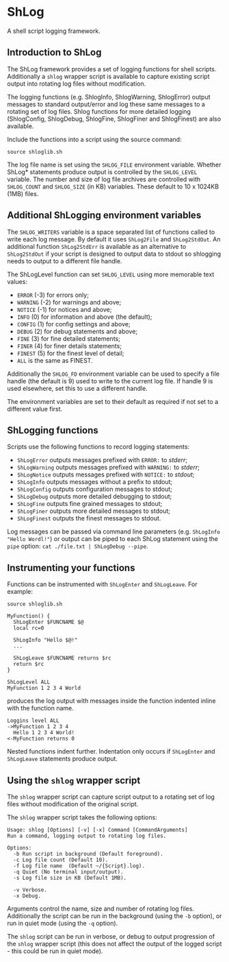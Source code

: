 # ShLog

A shell script logging framework.

## Introduction to ShLog

The ShLog framework provides a set of logging functions for shell scripts.  Additionally a `shlog` wrapper script is available to capture existing script output into rotating log files without modification.

The logging functions (e.g. ShlogInfo, ShlogWarning, ShlogError) output messages to standard output/error and log these same messages to a rotating set of log files.  Shlog functions for more detailed logging (ShlogConfig, ShlogDebug, ShlogFine, ShlogFiner and ShlogFinest) are also available.

Include the functions into a script using the source command:

```shell
source shloglib.sh
```

The log file name is set using the `SHLOG_FILE` environment variable.  Whether ShLog* statements produce output is controlled by the `SHLOG_LEVEL` variable.  The number and size of log file archives are controlled with `SHLOG_COUNT` and `SHLOG_SIZE` (in KB) variables.  These default to 10 x 1024KB (1MB) files.

## Additional ShLogging environment variables

The `SHLOG_WRITERS` variable is a space separated list of functions called to write each log message.  By default it uses `ShLog2File` and `ShLog2StdOut`.  An additional function `ShLog2StdErr` is available as an alternative to `ShLog2StdOut` if your script is designed to output data to stdout so shlogging needs to output to a different file handle.

The ShLogLevel function can set `SHLOG_LEVEL` using more memorable text values:
  * `ERROR` (-3) for errors only;
  * `WARNING` (-2) for warnings and above;
  * `NOTICE` (-1) for notices and above;
  * `INFO` (0) for information and above (the default);
  * `CONFIG` (1) for config settings and above;
  * `DEBUG` (2) for debug statements and above;
  * `FINE` (3) for fine detailed statements;
  * `FINER` (4) for finer details statements;
  * `FINEST` (5) for the finest level of detail;
  * `ALL` is the same as FINEST.

Additionally the `SHLOG_FD` environment variable can be used to specify a file handle (the default is 9) used to write to the current log file.  If handle 9 is used elsewhere, set this to use a different handle.

The environment variables are set to their default as required if not set to a different value first.

## ShLogging functions

Scripts use the following functions to record logging statements:
* `ShLogError` outputs messages prefixed with `ERROR:` to *stderr*;
* `ShLogWarning` outputs messages prefixed with `WARNING:` to *stderr*;
* `ShLogNotice` outputs messages prefixed with `NOTICE:` to *stdout*;
* `ShLogInfo` outputs messages without a prefix to stdout;
* `ShLogConfig` outputs configuration messages to stdout;
* `ShLogDebug` outputs more detailed debugging to stdout;
* `ShLogFine` outputs fine grained messages to stdout;
* `ShLogFiner` outputs more detailed messages to stdout;
* `ShLogFinest` outputs the finest messages to stdout.

Log messages can be passed via command line parameters (e.g. `ShLogInfo "Hello Wordl!"`) or output can be piped to each ShLog statement using the `pipe` option: `cat ./file.txt | ShLogDebug --pipe`.

## Instrumenting your functions

Functions can be instrumented with `ShLogEnter` and `ShLogLeave`.  For example:

```shell
source shloglib.sh

MyFunction() {
  ShLogEnter $FUNCNAME $@
  local rc=0

  ShLogInfo "Hello $@!"
  ...

  ShLogLeave $FUNCNAME returns $rc
  return $rc
}

ShLogLevel ALL
MyFunction 1 2 3 4 World
```
produces the log output with messages inside the function indented inline with the function name.
```
Loggins level ALL
->MyFunction 1 2 3 4
  Hello 1 2 3 4 World!
<-MyFunction returns 0
```
Nested functions indent further.  Indentation only occurs if `ShLogEnter` and `ShLogLeave` statements produce output.

## Using the `shlog` wrapper script

The `shlog` wrapper script can capture script output to a rotating set of log files without modification of the original script.

The `shlog` wrapper script takes the following options:

```shell
Usage: shlog [Options] [-v] [-x] Command [CommandArguments]
Run a command, logging output to rotating log files.

Options:
  -b Run script in background (Default foreground).
  -c Log file count (Default 10).
  -f Log file name  (Default ~/{Script}.log).
  -q Quiet (No terminal input/output).
  -s Log file size in KB (Default 1MB).

  -v Verbose.
  -x Debug.
```

Arguments control the name, size and number of rotating log files.  Additionally the script can be run in the background (using the `-b` option), or run in quiet mode (using the `-q` option).

The `shlog` script can be run in verbose, or debug to output progression of the `shlog` wrapper script (this does not affect the output of the logged script - this could be run in quiet mode).